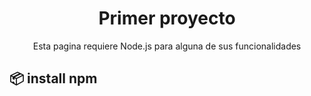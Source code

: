 <h1 align="center">Primer proyecto</h1>

<div align="center"> Esta pagina requiere Node.js para alguna de sus funcionalidades</div>


## 📦 install npm
